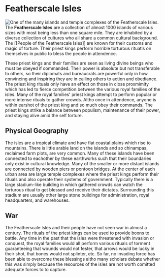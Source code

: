# Featherscale Isles
![One of the many islands and temple complexes of the Featherscale Isles.](featherscale_isles_map.jpg)
The **Featherscale Isles** are a collection of almost 1000 islands of various sizes with most being less than one square mile. They are inhabited by a diverse collection of cultures who all share a common cultural background. The [[People of the Featherscale Isles]] are known for their customs and magic of torture. Their priest kings perform horrible torturous rituatls on themselves in public to bless the people in attendence. 

These priest kings and their families are seen as living divine beings who must be obeyed if commanded. Their power is absolute but not transferable to others, so their diplomats and bureaucrats are powerful only in how convincing and inspiring they are in calling others to action and obediance. The priest king rituals only have an effect on those in close proxmimity which has led to fierce competition between the various royal families of the isles. Many of the royal families' priest kings attempt to perform popular or more intense rituals to gather crowds. Altho once in attendence, anyone is within earshot of the priest king and so much obey their commands. The priest kings strike a balance between populism, maintenance of their power, and staying alive amid the self torture.

## Physical Geography
The isles are a tropical climate and have flat coastal plains which rise to mountains. There is little arable land on the islands and so chinampas, reclaimed farm plots, are very common. Many of these islands have been connected to eachother by these earthworks such that their boundaries only exist in cultural knowledge. Many of the smaller or more distant islands are connected by wooden piers or pontoon bridges. At the center of each urban area are large temple complexes where the priest kings perform their rituals and also operate their systems of government. Typically there is a large stadium-like building in which gathered crowds can watch the torturous ritual to get blessed and receive their dictates. Surrounding this stadium are usually other large stone buildings for administration, royal headquarters, and warehouses.

## War
The Featherscale Isles and their people have not seen war in almost a century. The rituals of the priest kings can be used to provide boons to battle. Any time in the past that the isles were threatened with invasion or conquest, the royal families would all perform various rituals of torment guaranteeing that wounds would not fester, that arrows would be lucky in their shot, that bones would not splinter, etc. So far, no invading force has been able to overcome these blessings  altho many scholars debate whether this was simply because the resources of the isles are not worth comitted adequate forces to to capture.

<Location><Featherscale Isles>